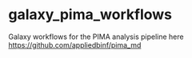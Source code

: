 # galaxy_pima_workflows
Galaxy workflows for the PIMA analysis pipeline here https://github.com/appliedbinf/pima_md
